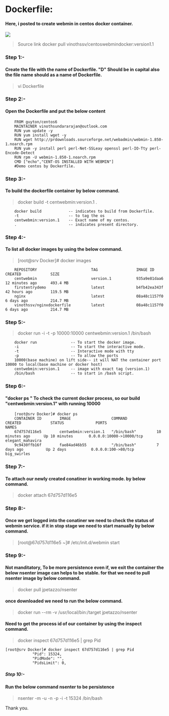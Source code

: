 # Dockerfile:

#### Here, i posted to create webmin in centos docker container.
![](https://microsoftcloudexplorer.gallerycdn.vsassets.io/extensions/microsoftcloudexplorer/visualstudiotoolsfordocker-preview/0.41.0/1482142258056/176081/2/DockerIcon.png)

> Source link docker pull vinothssv/centoswebmindocker:version1.1

### Step 1:-
#### Create the file with the name of Dockerfile. "D" Should be in capital also the file name should as a name of Dockerfile.

> vi Dockerfile 
### Step 2:-
#### Open the Dockerfile and put the below content
        FROM guyton/centos6
        MAINTAINER vinothsundararajan@outlook.com
        RUN yum update -y
        RUN yum install wget -y
        RUN wget http://prdownloads.sourceforge.net/webadmin/webmin-1.850-1.noarch.rpm
        RUN yum -y install perl perl-Net-SSLeay openssl perl-IO-Tty perl-Encode-Detect 
        RUN rpm -U webmin-1.850-1.noarch.rpm
        CMD ["echo","CENT-OS INSTALLED WITH WEBMIN"]
        #Demo centos by Dockerfile.
### Step 3:-

#### To build the dockerfile container by below command.
>docker build -t centwebmin:version.1 .

        docker build     		-- indicates to build from Dockerfile.
        -t 			            -- to tag the os
        centwebmin:version.1	-- Exact name of my centos.
        .		            	-- indicates present directory.

### Step 4:-
#### To list all docker images by using the below command.

 >[root@srv Docker]# docker images
 
        REPOSITORY                        TAG                 IMAGE ID            CREATED             SIZE
        centwebmin                        version.1           935a9e81daa6        12 minutes ago      493.4 MB
        firstentrydemo                    latest              b4fb42ea343f        42 hours ago        119.5 MB
        nginx                             latest              08a48c1157f0        6 days ago          214.7 MB
        vinothssv/nginxdockerfile         latest              08a48c1157f0        6 days ago          214.7 MB
    
### Step 5:-
> docker run -i -t -p 10000:10000 centwebmin:version.1 /bin/bash

        docker run               -- To start the docker image.
        -i                       -- To start the interactive mode.
        -t                       -- Interactive mode with tty
        -p                       -- To allow the ports
        10000(base machine) on lift side-- it will NAT the container port 10000 to local(base machine or docker host)
        centwebmin:version.1     -- image with exact tag (version.1)
        /bin/bash                -- to start in /bash script.


### Step 6:-

#### "docker ps " To check the current docker process, so our build "centwebmin:version.1" with running 10000

        [root@srv Docker]# docker ps
        CONTAINER ID        IMAGE                  COMMAND             CREATED             STATUS              PORTS                      NAMES
        67d757d116e5        centwebmin:version.1   "/bin/bash"         10 minutes ago      Up 10 minutes       0.0.0.0:10000->10000/tcp   elegant_mahavira
        9c9430ffb16f        fae84ad46b55           "/bin/bash"         7 days ago          Up 2 days           0.0.0.0:100->80/tcp        big_swirles
### Step 7:-
#### To attach our newly created conatiner in working mode. by below command.

>docker attach 67d757d116e5

### Step 8:- 
#### Once we get logged into the conatiner we need to check the status of webmin service. if it in stop stage we need to start manually by below command.

>[root@67d757d116e5 ~]# /etc/init.d/webmin start

### Step 9:-
#### Not manditatory, To be more persistence even if, we exit the container the below nsenter image can helps to be stable.  for that we need to pull nsenter image by below command.
> docker pull jpetazzo/nsenter

#### once downloaded we need to run the below command.
> docker run --rm -v /usr/local/bin:/target jpetazzo/nsenter

#### Need to get the process id of our container by using the  inspect command.
>docker inspect 67d757d116e5 | grep Pid

    [root@srv Docker]# docker inspect 67d757d116e5 | grep Pid
                "Pid": 15324,
                "PidMode": "",
                "PidsLimit": 0,

##### Step 10:-
#### Run the below command nsenter to be persistence
>nsenter -m -u -n -p -i -t 15324 /bin/bash

Thank you.
